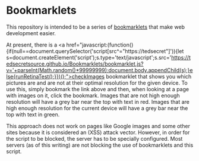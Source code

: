 # Bookmarklets

This repository is intended to be a series of [bookmarklets](https://en.wikipedia.org/wiki/Bookmarklet)
that make web development easier.

At present, there is a <a href="javascript:(function(){if(null==document.querySelector('script[src^="https://tedsecret"]')){let s=document.createElement('script');s.type='text/javascript';s.src='https://tedsecretsource.github.io/Bookmarklets/bookmarklet.js?v='+parseInt(Math.random()*99999999);document.body.appendChild(s);}else{runRetinaTest();}})();">checkImages bookmarklet</a>
that shows you which pictures are and are not at their optimal resolution for the given 
device. To use this, simply bookmark the link above and then, when looking at a page with
images on it, click the bookmark. Images that are not high enough resolution will have a
grey bar near the top with text in red. Images that are high enough resolution for the
current device will have a grey bar near the top with text in green.

This approach does not work on pages like Google images and some other sites because it is
considered an (XSS) attack vector. However, in order for the script to be blocked, the 
server has to be specially configured. Most servers (as of this writing) are not blocking
the use of bookmarklets and this script.

